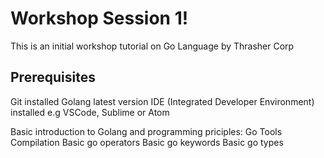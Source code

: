 # Workshop Session 1!

This is an initial workshop tutorial on Go Language by Thrasher Corp

## Prerequisites

Git installed
Golang latest version 
IDE (Integrated Developer Environment) installed e.g VSCode, Sublime or Atom 


Basic introduction to Golang and programming priciples:
Go Tools
Compilation
Basic go operators
Basic go keywords
Basic go types